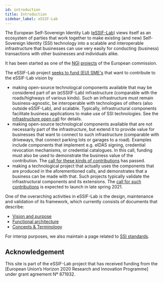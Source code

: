 ```yaml
---
id: introduction
title: Introduction
sidebar_label: eSSIF-Lab
---
```


The European Self-Sovereign Identity Lab ([eSSIF-Lab](https://essif-lab.eu/)) views itself as an ecosystem of parties 
that work together to make existing (and new) Self-Sovereign Identity (SSI) technology into 
a scalable and interoperable infrastructure that businesses can use very easily
for conducting (business) transactions with other businesses and individuals alike.

It has been started as one of the [NGI](https://www.ngi.eu/) [projects](https://www.ngi.eu/ngi-projects/) of the European commission.

The eSSIF-Lab project [seeks to fund (EU) SME's](https://essif-lab.eu/open-calls/) that want to contribute to the eSSIF-Lab vision by
- making open-source technologcal components available that may be considered part of an (e)SSI(F-Lab) infrastructure (comparable with the roads/highways of various kinds). Such an infrastructure must remain business-agnostic, be interoperable with technologies of others (also outside eSSIF-Lab), and scalable. Typically, infrastructural components facilitate business applications to make use of SSI technologies. See the [infrastructure open call](https://essif-lab-infrastructure-oriented.fundingbox.com/) for details.
- making open-source technological components available that are not necessarily part of the infrastructure, but extend it to provide value for businesses that want to connect to such infrastructure (comparable with driveways, that connect parking lots or garages to a road). Examples include components that implement e.g. eIDAS signing, credential revocation mechanisms, or credential catalogues. In this call, funding must also be used to demonstrate the business value of the contribution. The [call for these kinds of contributions](https://essif-lab-first-business-oriented.fundingbox.com/) has passed.
- making a technological project that actually uses the components that are produced in the aforementioned calls, and demonstrates that a business can be made with that. Such projects typically validate the infrastructural components and its extensions. The [call for such contributions](https://essif-lab.eu/open-calls/) is expected to launch in late spring 2021.

One of the overarching activities in eSSIF-Lab is the design, maintenance and validation of its framework, which currently consists of documents that describe:

- [Vision and purpose](vision-and-purpose)
- [Functional architecture](functional-architecture)
- [Concepts & Terminology](terminology)

For interop purposes, we also maintain a page related to [SSI standards](ssi-standards).

## Acknowledgement

This site is part of the eSSIF-Lab project that has received funding from the [European Union’s Horizon 2020 Research and Innovation Programme] under grant agreement Nº 871932.